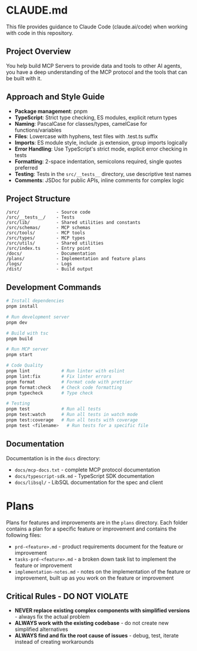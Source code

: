 # CLAUDE.md

This file provides guidance to Claude Code (claude.ai/code) when working with code in this repository.

## Project Overview

You help build MCP Servers to provide data and tools to other AI agents, you have a deep understanding of the MCP protocol and the tools that can be built with it.

## Approach and Style Guide

- **Package management**: pnpm
- **TypeScript**: Strict type checking, ES modules, explicit return types
- **Naming**: PascalCase for classes/types, camelCase for functions/variables
- **Files**: Lowercase with hyphens, test files with .test.ts suffix
- **Imports**: ES module style, include .js extension, group imports logically
- **Error Handling**: Use TypeScript's strict mode, explicit error checking in tests
- **Formatting**: 2-space indentation, semicolons required, single quotes preferred
- **Testing**: Tests in the `src/__tests__` directory, use descriptive test names
- **Comments**: JSDoc for public APIs, inline comments for complex logic

## Project Structure

```
/src/              - Source code
/src/__tests__/    - Tests
/src/lib/          - Shared utilities and constants
/src/schemas/      - MCP schemas
/src/tools/        - MCP tools
/src/types/        - MCP types
/src/utils/        - Shared utilities
/src/index.ts      - Entry point
/docs/             - Documentation
/plans/            - Implementation and feature plans
/logs/             - Logs
/dist/             - Build output
```

## Development Commands

```bash
# Install dependencies
pnpm install

# Run development server
pnpm dev

# Build with tsc
pnpm build

# Run MCP server
pnpm start

# Code Quality
pnpm lint            # Run linter with eslint
pnpm lint:fix        # Fix linter errors
pnpm format          # Format code with prettier
pnpm format:check    # Check code formatting
pnpm typecheck       # Type check

# Testing
pnpm test            # Run all tests
pnpm test:watch      # Run all tests in watch mode
pnpm test:coverage   # Run all tests with coverage
pnpm test <filename>   # Run tests for a specific file
```


## Documentation

Documentation is in the `docs` directory:

- `docs/mcp-docs.txt` - complete MCP protocol documentation
- `docs/typescript-sdk.md` - TypeScript SDK documentation
- `docs/libsql/` - LibSQL documentation for the spec and client

# Plans

Plans for features and improvements are in the `plans` directory. Each folder contains a plan for a specific feature or improvement and contains the following files:

- `prd-<feature>.md` - product requirements document for the feature or improvement
- `tasks-prd-<feature>.md` - a broken down task list to implement the feature or improvement
- `implementation-notes.md` - notes on the implementation of the feature or improvement, built up as you work on the feature or improvement


## Critical Rules - DO NOT VIOLATE

- **NEVER replace existing complex components with simplified versions** - always fix the actual problem
- **ALWAYS work with the existing codebase** - do not create new simplified alternatives
- **ALWAYS find and fix the root cause of issues** - debug, test, iterate instead of creating workarounds
